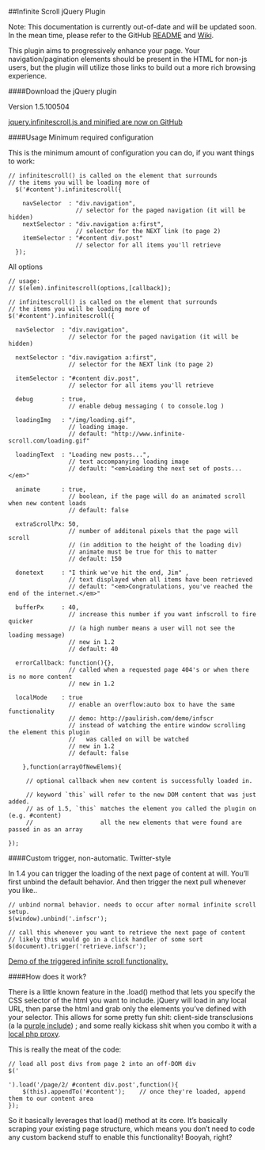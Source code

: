 ##Infinite Scroll jQuery Plugin

Note: This documentation is currently out-of-date and will be updated soon. In the mean time, please refer to the GitHub [README](https://github.com/paulirish/infinite-scroll/blob/master/Readme.md) and [Wiki](https://github.com/paulirish/infinite-scroll/wiki/_pages).

This plugin aims to progressively enhance your page. Your navigation/pagination elements should be present in the HTML for non-js users, but the plugin will utilize those links to build out a more rich browsing experience.

####Download the jQuery plugin

Version 1.5.100504

[jquery.infinitescroll.js and minified are now on GitHub](https://github.com/paulirish/infinite-scroll)

####Usage
Minimum required configuration

This is the minimum amount of configuration you can do, if you want things to work:
```
// infinitescroll() is called on the element that surrounds 
// the items you will be loading more of
  $('#content').infinitescroll({
 
    navSelector  : "div.navigation",            
                   // selector for the paged navigation (it will be hidden)
    nextSelector : "div.navigation a:first",    
                   // selector for the NEXT link (to page 2)
    itemSelector : "#content div.post"          
                   // selector for all items you'll retrieve
  });
```
All options
```
// usage:
// $(elem).infinitescroll(options,[callback]);
 
// infinitescroll() is called on the element that surrounds 
// the items you will be loading more of
$('#content').infinitescroll({
 
  navSelector  : "div.navigation",            
                 // selector for the paged navigation (it will be hidden)
 
  nextSelector : "div.navigation a:first",    
                 // selector for the NEXT link (to page 2)
 
  itemSelector : "#content div.post",          
                 // selector for all items you'll retrieve
 
  debug        : true,                        
                 // enable debug messaging ( to console.log )
 
  loadingImg   : "/img/loading.gif",          
                 // loading image.
                 // default: "http://www.infinite-scroll.com/loading.gif"
 
  loadingText  : "Loading new posts...",      
                 // text accompanying loading image
                 // default: "<em>Loading the next set of posts...</em>"
 
  animate      : true,      
                 // boolean, if the page will do an animated scroll when new content loads
                 // default: false
 
  extraScrollPx: 50,      
                 // number of additonal pixels that the page will scroll 
                 // (in addition to the height of the loading div)
                 // animate must be true for this to matter
                 // default: 150
 
  donetext     : "I think we've hit the end, Jim" ,
                 // text displayed when all items have been retrieved
                 // default: "<em>Congratulations, you've reached the end of the internet.</em>"
 
  bufferPx     : 40,
                 // increase this number if you want infscroll to fire quicker
                 // (a high number means a user will not see the loading message)
                 // new in 1.2
                 // default: 40
 
  errorCallback: function(){},
                 // called when a requested page 404's or when there is no more content
                 // new in 1.2                   
 
  localMode    : true
                 // enable an overflow:auto box to have the same functionality
                 // demo: http://paulirish.com/demo/infscr
                 // instead of watching the entire window scrolling the element this plugin
                 //   was called on will be watched
                 // new in 1.2
                 // default: false
 
    },function(arrayOfNewElems){
 
     // optional callback when new content is successfully loaded in.
 
     // keyword `this` will refer to the new DOM content that was just added.
     // as of 1.5, `this` matches the element you called the plugin on (e.g. #content)
     //                   all the new elements that were found are passed in as an array
 
});
```
####Custom trigger, non-automatic. Twitter-style

In 1.4 you can trigger the loading of the next page of content at will. You’ll first unbind the default behavior. And then trigger the next pull whenever you like..
```
// unbind normal behavior. needs to occur after normal infinite scroll setup.
$(window).unbind('.infscr');
```
```
// call this whenever you want to retrieve the next page of content
// likely this would go in a click handler of some sort
$(document).trigger('retrieve.infscr');
```
[Demo of the triggered infinite scroll functionality.](http://www.infinite-scroll.com/trigger.html)

####How does it work?

There is a little known feature in the .load() method that lets you specify the CSS selector of the html you want to include. jQuery will load in any local URL, then parse the html and grab only the elements you’ve defined with your selector. This allows for some pretty fun shit: client-side transclusions (a la [purple include](http://ajaxian.com/archives/purple-include-transclusions-you-know-you-want-them)) ; and some really kickass shit when you combo it with a [local php proxy](http://developer.yahoo.com/javascript/howto-proxy.html).

This is really the meat of the code:
```
// load all post divs from page 2 into an off-DOM div
$('
```
```
').load('/page/2/ #content div.post',function(){ 
    $(this).appendTo('#content');    // once they're loaded, append them to our content area
});
```
So it basically leverages that load() method at its core. It’s basically scraping your existing page structure, which means you don’t need to code any custom backend stuff to enable this functionality! Booyah, right?